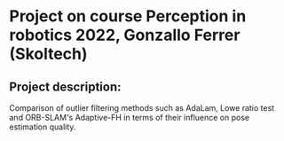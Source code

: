 # Project on course Perception in robotics 2022, Gonzallo Ferrer (Skoltech)

## Project description:

Comparison of outlier filtering methods such as AdaLam, Lowe ratio test and ORB-SLAM's Adaptive-FH in terms of their influence on pose estimation quality. 
